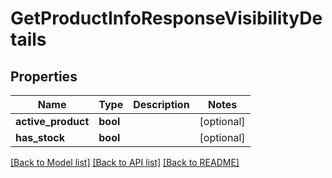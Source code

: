 # GetProductInfoResponseVisibilityDetails

## Properties
Name | Type | Description | Notes
------------ | ------------- | ------------- | -------------
**active_product** | **bool** |  | [optional] 
**has_stock** | **bool** |  | [optional] 

[[Back to Model list]](../README.md#documentation-for-models) [[Back to API list]](../README.md#documentation-for-api-endpoints) [[Back to README]](../README.md)


